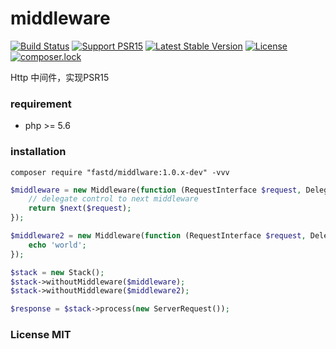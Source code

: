 # middleware

[![Build Status](https://travis-ci.org/JanHuang/middleware.svg?branch=master)](https://travis-ci.org/JanHuang/middleware)
[![Support PSR15](https://img.shields.io/badge/support-psr15-brightgreen.svg)](https://travis-ci.org/JanHuang/middleware)
[![Latest Stable Version](https://poser.pugx.org/fastd/middleware/v/stable)](https://packagist.org/packages/fastd/middleware)
[![License](https://poser.pugx.org/fastd/middleware/license)](https://packagist.org/packages/fastd/middleware)
[![composer.lock](https://poser.pugx.org/fastd/middleware/composerlock)](https://packagist.org/packages/fastd/middleware)

Http 中间件，实现PSR15

### requirement

* php >= 5.6

### installation

```
composer require "fastd/middlware:1.0.x-dev" -vvv
```

```php
$middleware = new Middleware(function (RequestInterface $request, DelegateInterface $next) {
    // delegate control to next middleware
    return $next($request);
});

$middleware2 = new Middleware(function (RequestInterface $request, DelegateInterface $next) {
    echo 'world';
});

$stack = new Stack();
$stack->withoutMiddleware($middleware);
$stack->withoutMiddleware($middleware2);

$response = $stack->process(new ServerRequest());
```

### License MIT

